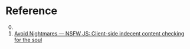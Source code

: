# Reference

0. []()
0. [Avoid Nightmares — NSFW JS: Client-side indecent content checking for the soul](https://shift.infinite.red/avoid-nightmares-nsfw-js-ab7b176978b1)

